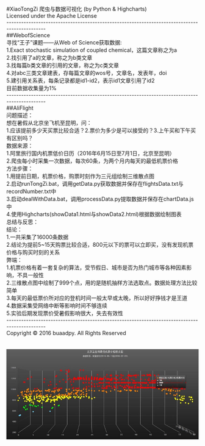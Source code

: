 #XiaoTongZi
爬虫与数据可视化 (by Python & Highcharts)<br>
Licensed under the Apache License<br>
----------------------------------------------------------------------------------------------<br>
##WebofScience<br>
寻找“王子”课题——从Web of Science获取数据:<br>
1.Exact stochastic simulation of coupled chemical，这篇文章称之为a<br>
2.找引用了a的文章，称之为b类文章<br>
3.找每篇b类文章的引用的文章，称之为c类文章<br>
4.对abc三类文章建表，存每篇文章的wos号，文章名，发表年，doi<br>
5.建引用关系表，每条记录都是id1-id2，表示id1文章引用了id2<br>
目前数据收集量为1%<br>
----------------------------------------------------------------------------------------------<br>
##AliFlight<br>
问题描述：<br>
想在暑假从北京坐飞机至昆明，问：<br>
1.应该提前多少天买票比较合适？2.票价为多少是可以接受的？3.上午买和下午买有区别吗？<br>
数据来源：<br>
1.阿里旅行国内机票低价日历（2016年6月15日至7月1日，北京至昆明）<br>
2.爬虫每小时采集一次数据，每次60条，为两个月内每天的最低机票价格<br>
方法步骤：<br>
1.用提前日期，机票价格，购票时刻作为三元组绘制三维散点图<br>
2.启动runTongZi.bat，调用getData.py获取数据并保存在flightsData.txt与recordNumber.txt中<br>
3.启动dealWithData.bat，调用processData.py提取数据并保存在chartData.js中<br>
4.使用Highcharts(showData1.html与showData2.html)根据数据绘制图表<br>
总结与反思：<br>
结论：<br>
1.一共采集了16000条数据<br>
2.结论为提前5~15天购票比较合适，800元以下的票可以立即买，没有发现机票价格与购买时刻的关系<br>
弊端：<br>
1.机票价格有着一套复杂的算法，受节假日、城市是否为热门城市等各种因素影响，不具一般性<br>
2.三维散点图中绘制了999个点，用的是随机抽样方法选取点。数据处理方法比较简单<br>
3.每天的最低票价所对应的登机时间一般太早或太晚，所以好好挣钱才是王道<br>
4.数据采集受网络中断等影响时间不够连续<br>
5.实验后期发现票价受暑假影响很大，失去有效性<br>
----------------------------------------------------------------------------------------------<br>
Copyright © 2016 buaadpy. All Rights Reserved<br>
<br>
<br>
![Version1.0](/release_v1.0.jpg)